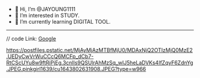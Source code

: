 - 👋 Hi, I’m @JAYOUNG1111
- 👀 I’m interested in STUDY.
- 🌱 I’m currently learning DIGITAL TOOL.
<hr/>


// code
Link: [Google][googlelink]

[googlelink]: https://google.com "Go google"

https://postfiles.pstatic.net/MjAyMjAzMTBfMjU0/MDAxNjQ2OTIzMjQ0MzE2.UEDyCwVrWuCCcQ6MCFp_dCb7-RtCScUYu8w9ftRiPjEg.3cnlIs9QSUlrAhMzSq_wIJ5heLaDVKs4IfZqyF6ZdnYg.JPEG.pinkgirl1639/cu1643802631908.JPEG?type=w966
